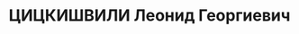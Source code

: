 ---
title: ЦИЦКИШВИЛИ Леонид Георгиевич
description: "Род. в 1901, Харагаульский (Орджоникидзевский) район, грузин. Род занятий:\
  \ художник-живописец. \n  Осужден Тройкой при НКВД ГССР 10.12.1937. Мера наказания:\
  \ расстрел с конфискацией личного имущества.. Дата расстрела: 12.12.1937"
---